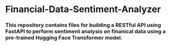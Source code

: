 # Financial-Data-Sentiment-Analyzer
### This repository contains files for building a RESTful API using FastAPI to perform sentiment analysis on finanical data using a pre-trained Hugging Face Transformer model.
